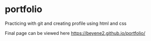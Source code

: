 # portfolio
Practicing with git and creating profile using html and css

Final page can be viewed here 
https://beyene2.github.io/portfolio/
